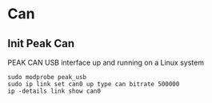# Can
## Init Peak Can
PEAK CAN USB interface up and running on a Linux system
```
sudo modprobe peak_usb
sudo ip link set can0 up type can bitrate 500000
ip -details link show can0
```

